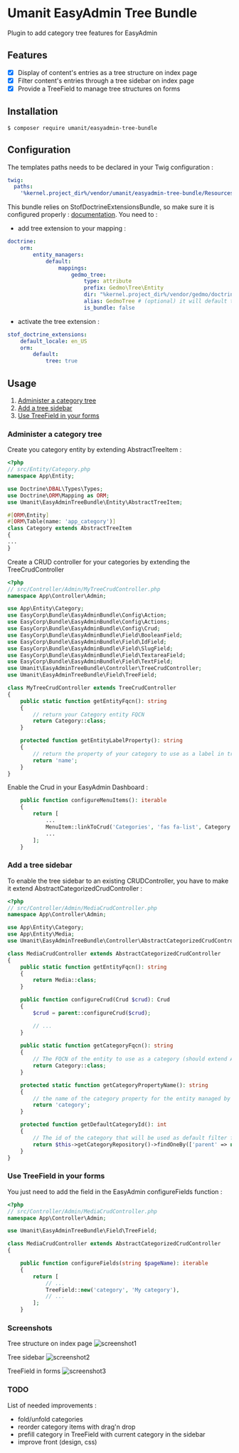 # Umanit EasyAdmin Tree Bundle

Plugin to add category tree features for EasyAdmin

## Features

- [x] Display of content's entries as a tree structure on index page
- [x] Filter content's entries through a tree sidebar on index page
- [x] Provide a TreeField to manage tree structures on forms

## Installation

`$ composer require umanit/easyadmin-tree-bundle`

## Configuration

The templates paths needs to be declared in your Twig configuration :

```yaml
twig:
  paths:
    '%kernel.project_dir%/vendor/umanit/easyadmin-tree-bundle/Resources/views': UmanitEasyAdminTreeBundle
```

This bundle relies on StofDoctrineExtensionsBundle, so make sure it is configured properly : [documentation](https://symfony.com/bundles/StofDoctrineExtensionsBundle/current/index.html). 
You need to :
* add tree extension to your mapping : 
```yaml
doctrine:
    orm:
        entity_managers:
            default:
                mappings:
                    gedmo_tree:
                        type: attribute
                        prefix: Gedmo\Tree\Entity
                        dir: "%kernel.project_dir%/vendor/gedmo/doctrine-extensions/src/Tree/Entity"
                        alias: GedmoTree # (optional) it will default to the name set for the mapping
                        is_bundle: false
```
* activate the tree extension :
```yaml
stof_doctrine_extensions:
    default_locale: en_US
    orm:
        default:
            tree: true
```

## Usage

1. [Administer a category tree](#administer-a-category-tree)
1. [Add a tree sidebar](#add-a-tree-sidebar)
1. [Use TreeField in your forms](#use-treefield-in-your-forms)

### Administer a category tree

Create you category entity by extending AbstractTreeItem :

```php
<?php
// src/Entity/Category.php
namespace App\Entity;

use Doctrine\DBAL\Types\Types;
use Doctrine\ORM\Mapping as ORM;
use Umanit\EasyAdminTreeBundle\Entity\AbstractTreeItem;

#[ORM\Entity]
#[ORM\Table(name: 'app_category')]
class Category extends AbstractTreeItem
{
...
}
```

Create a CRUD controller for your categories by extending the TreeCrudController
```php
<?php
// src/Controller/Admin/MyTreeCrudController.php
namespace App\Controller\Admin;

use App\Entity\Category;
use EasyCorp\Bundle\EasyAdminBundle\Config\Action;
use EasyCorp\Bundle\EasyAdminBundle\Config\Actions;
use EasyCorp\Bundle\EasyAdminBundle\Config\Crud;
use EasyCorp\Bundle\EasyAdminBundle\Field\BooleanField;
use EasyCorp\Bundle\EasyAdminBundle\Field\IdField;
use EasyCorp\Bundle\EasyAdminBundle\Field\SlugField;
use EasyCorp\Bundle\EasyAdminBundle\Field\TextareaField;
use EasyCorp\Bundle\EasyAdminBundle\Field\TextField;
use Umanit\EasyAdminTreeBundle\Controller\TreeCrudController;
use Umanit\EasyAdminTreeBundle\Field\TreeField;

class MyTreeCrudController extends TreeCrudController
{
    public static function getEntityFqcn(): string
    {
        // return your Category entity FQCN
        return Category::class;
    }

    protected function getEntityLabelProperty(): string
    {
        // return the property of your category to use as a label in tree display
        return 'name';
    }
}
```

Enable the Crud in your EasyAdmin Dashboard : 

```php
    public function configureMenuItems(): iterable
    {
        return [
            ...
            MenuItem::linkToCrud('Categories', 'fas fa-list', Category::class),
            ...
        ];
    }
```

### Add a tree sidebar

To enable the tree sidebar to an existing CRUDController, you have to make it extend AbstractCategorizedCrudController :

```php
<?php
// src/Controller/Admin/MediaCrudController.php
namespace App\Controller\Admin;

use App\Entity\Category;
use App\Entity\Media;
use Umanit\EasyAdminTreeBundle\Controller\AbstractCategorizedCrudController;

class MediaCrudController extends AbstractCategorizedCrudController
{
    public static function getEntityFqcn(): string
    {
        return Media::class;
    }

    public function configureCrud(Crud $crud): Crud
    {
        $crud = parent::configureCrud($crud);

        // ...
    }
    
    public static function getCategoryFqcn(): string
    {
        // The FQCN of the entity to use as a category (should extend AbstractTreeItem)
        return Category::class;
    }

    protected static function getCategoryPropertyName(): string
    {
        // the name of the category property for the entity managed by this CRUDController
        return 'category';
    }

    protected function getDefaultCategoryId(): int
    {
        // The id of the category that will be used as default filter for the index page of your CRUD 
        return $this->getCategoryRepository()->findOneBy(['parent' => null])->getId();
    }
}
```

### Use TreeField in your forms

You just need to add the field in the EasyAdmin configureFields function : 

```php
<?php
// src/Controller/Admin/MediaCrudController.php
namespace App\Controller\Admin;

use Umanit\EasyAdminTreeBundle\Field\TreeField;

class MediaCrudController extends AbstractCategorizedCrudController
{

    public function configureFields(string $pageName): iterable
    {
        return [
            // ...
            TreeField::new('category', 'My category'),
            // ...
        ];
    }
```

### Screenshots
Tree structure on index page
![screenshot1](doc/screenshots/1.jpg "Content's entries as a tree structure")

Tree sidebar
![screenshot2](doc/screenshots/2.jpg "Tree sidebar")

TreeField in forms
![screenshot3](doc/screenshots/3.jpg "TreeField on forms")

### TODO 

List of needed improvements : 
- fold/unfold categories
- reorder category items with drag'n drop
- prefill category in TreeField with current category in the sidebar
- improve front (design, css)